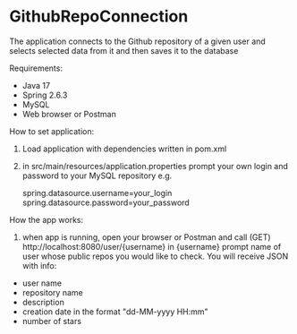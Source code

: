 # GithubRepoConnection
The application connects to the Github repository of a given user and selects selected data from it and then saves it to the database

Requirements:
- Java 17
- Spring 2.6.3
- MySQL
- Web browser or Postman

How to set application:
1. Load application with dependencies written in pom.xml
2. in src/main/resources/application.properties
    prompt your own login and password to your MySQL repository e.g.
   
    spring.datasource.username=your_login
    spring.datasource.password=your_password

How the app works:
1. when app is running, open your browser or Postman and call (GET) 
http://localhost:8080/user/{username}
in {username} prompt name of user whose public repos you would like to check.
You will receive JSON with info:
- user name
- repository name
- description
- creation date in the format "dd-MM-yyyy HH:mm"
- number of stars
